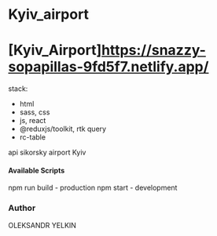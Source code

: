 # Kyiv_airport

# [Kyiv_Airport]https://snazzy-sopapillas-9fd5f7.netlify.app/

stack:

- html
- sass, css
- js, react
- @reduxjs/toolkit, rtk query
- rc-table

api sikorsky airport Kyiv

#### Available Scripts

npm run build - production
npm start - development

### Author

OLEKSANDR YELKIN
